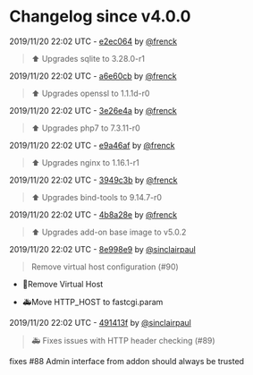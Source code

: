 # Changelog since v4.0.0

2019/11/20 22:02 UTC - [e2ec064](https://github.com/hassio-addons/addon-pi-hole/commit/e2ec064d31c1aff2e5a944bc333d7bba5d827c3b) by [@frenck](https://github.com/frenck)
> :arrow_up: Upgrades sqlite to 3.28.0-r1 

2019/11/20 22:02 UTC - [a6e60cb](https://github.com/hassio-addons/addon-pi-hole/commit/a6e60cbc39c1e15a7dc859c04f9138a1e48cc701) by [@frenck](https://github.com/frenck)
> :arrow_up: Upgrades openssl to 1.1.1d-r0 

2019/11/20 22:02 UTC - [3e26e4a](https://github.com/hassio-addons/addon-pi-hole/commit/3e26e4a5087ec5bd9c761cffdeb940f38c0eee50) by [@frenck](https://github.com/frenck)
> :arrow_up: Upgrades php7 to 7.3.11-r0 

2019/11/20 22:02 UTC - [e9a46af](https://github.com/hassio-addons/addon-pi-hole/commit/e9a46afda8bffc31602e96a99f09135fdb3603ae) by [@frenck](https://github.com/frenck)
> :arrow_up: Upgrades nginx to 1.16.1-r1 

2019/11/20 22:02 UTC - [3949c3b](https://github.com/hassio-addons/addon-pi-hole/commit/3949c3bd9da206f74576b4f5bc88c03d195db62a) by [@frenck](https://github.com/frenck)
> :arrow_up: Upgrades bind-tools to 9.14.7-r0 

2019/11/20 22:02 UTC - [4b8a28e](https://github.com/hassio-addons/addon-pi-hole/commit/4b8a28e35cee67f46f657aa775a8c337b73f73fc) by [@frenck](https://github.com/frenck)
> :arrow_up: Upgrades add-on base image to v5.0.2 

2019/11/20 22:02 UTC - [8e998e9](https://github.com/hassio-addons/addon-pi-hole/commit/8e998e99f6ef20cd71b15c14e8989348315fe2e0) by [@sinclairpaul](https://github.com/sinclairpaul)
> Remove virtual host configuration (#90)

* 🔨Remove Virtual Host

* 🚑Move HTTP_HOST to fastcgi.param 

2019/11/20 22:02 UTC - [491413f](https://github.com/hassio-addons/addon-pi-hole/commit/491413ffe9da2b820e70f38bb97852fef3bf4ed9) by [@sinclairpaul](https://github.com/sinclairpaul)
> 🚑 Fixes issues with HTTP header checking (#89)

fixes #88 Admin interface from addon should always be trusted 

